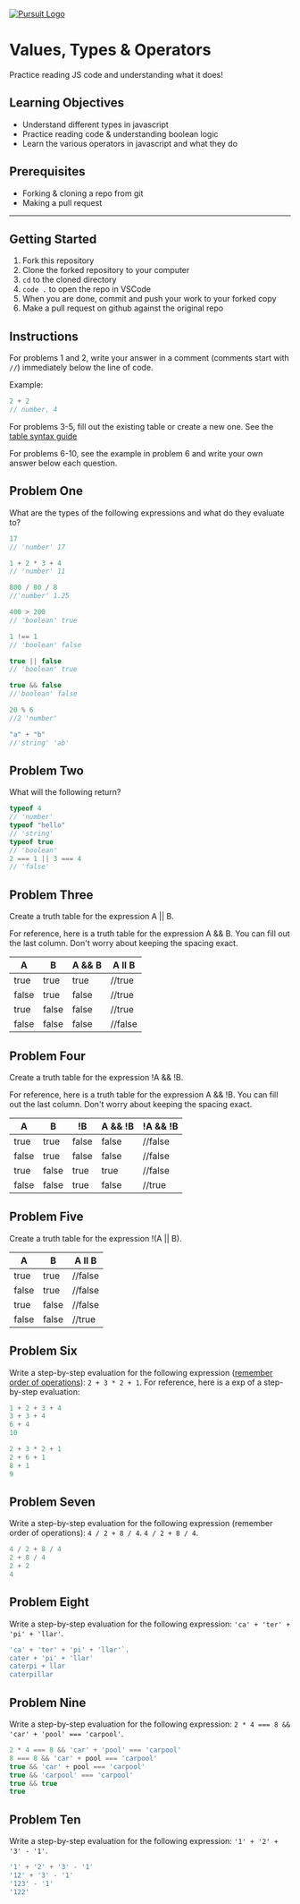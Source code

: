 [![Pursuit Logo](https://avatars1.githubusercontent.com/u/5825944?s=200&v=4)](https://pursuit.org)

# Values, Types & Operators

Practice reading JS code and understanding what it does!

## Learning Objectives

- Understand different types in javascript
- Practice reading code & understanding boolean logic
- Learn the various operators in javascript and what they do

## Prerequisites

- Forking & cloning a repo from git
- Making a pull request

---

## Getting Started

1. Fork this repository
1. Clone the forked repository to your computer
1. `cd` to the cloned directory
1. `code .` to open the repo in VSCode
1. When you are done, commit and push your work to your forked copy
1. Make a pull request on github against the original repo

## Instructions

For problems 1 and 2, write your answer in a comment (comments start with `//`) immediately below the line of code.

Example:

```js
2 + 2
// number, 4
```

For problems 3-5, fill out the existing table or create a new one. See the [table syntax guide](https://www.markdownguide.org/extended-syntax#tables)

For problems 6-10, see the example in problem 6 and write your own answer below each question.



## Problem One

What are the types of the following expressions and what do they evaluate to?

```js
17
// 'number' 17

1 + 2 * 3 + 4
// 'number' 11

800 / 80 / 8
//'number' 1.25 

400 > 200
// 'boolean' true

1 !== 1
// 'boolean' false

true || false
// 'boolean' true 

true && false
//'boolean' false

20 % 6
//2 'number' 

"a" + "b"
//'string' 'ab'

```

## Problem Two

What will the following return?

```js
typeof 4
// 'number'
typeof "hello"
// 'string'
typeof true
// 'boolean'
2 === 1 || 3 === 4
// 'false'
```

## Problem Three

Create a truth table for the expression A || B.

For reference, here is a truth table for the expression A && B. You can fill out the last column. Don't worry about keeping the spacing exact.

| A     | B     | A && B |  A ll B    |
| ----- | ----- | ------ | ---------- |
| true  | true  | true   |    //true  |
| false | true  | false  |   //true   |
| true  | false | false  |   //true   |
| false | false | false  |   //false  |

## Problem Four

Create a truth table for the expression !A && !B.

For reference, here is a truth table for the expression A && !B. You can fill out the last column. Don't worry about keeping the spacing exact.

| A     | B     | !B    | A && !B | !A && !B |
| ----- | ----- | ----- | ------- | -------- |
| true  | true  | false | false   |  //false |
| false | true  | false | false   |  //false |   
| true  | false | true  | true    |  //false |
| false | false | true  | false   |  //true  |

## Problem Five

Create a truth table for the expression !(A || B).

| A     | B     |   A ll B   |
| ----- | ----- | ---------- |
| true  | true  |   //false  |
| false | true  |   //false  |
| true  | false |   //false  | 
| false | false |   //true   |



## Problem Six

Write a step-by-step evaluation for the following expression ([remember order of operations](https://www.mathsisfun.com/operation-order-pemdas.html)): `2 + 3 * 2 + 1`.
For reference, here is a exp of a step-by-step evaluation:

```js
1 + 2 + 3 + 4
3 + 3 + 4
6 + 4
10
```

```js
2 + 3 * 2 + 1
2 + 6 + 1
8 + 1
9
```

## Problem Seven

Write a step-by-step evaluation for the following expression (remember order of operations): `4 / 2 + 8 / 4`.
`4 / 2 + 8 / 4`.

```js
4 / 2 + 8 / 4
2 + 8 / 4
2 + 2
4
```

## Problem Eight

Write a step-by-step evaluation for the following expression: `'ca' + 'ter' + 'pi' + 'llar'`.

```js
'ca' + 'ter' + 'pi' + 'llar'`.
cater + 'pi' + 'llar'
caterpi + llar
caterpillar
```

## Problem Nine

Write a step-by-step evaluation for the following expression: `2 * 4 === 8 && 'car' + 'pool' === 'carpool'`.

```js
2 * 4 === 8 && 'car' + 'pool' === 'carpool'
8 === 8 && 'car' + pool === 'carpool'
true && 'car' + pool === 'carpool'
true && 'carpool' === 'carpool'
true && true
true
```

## Problem Ten

Write a step-by-step evaluation for the following expression: `'1' + '2' + '3' - '1'`.

```js
'1' + '2' + '3' - '1'
'12' + '3' - '1' 
'123' - '1'
'122'
```